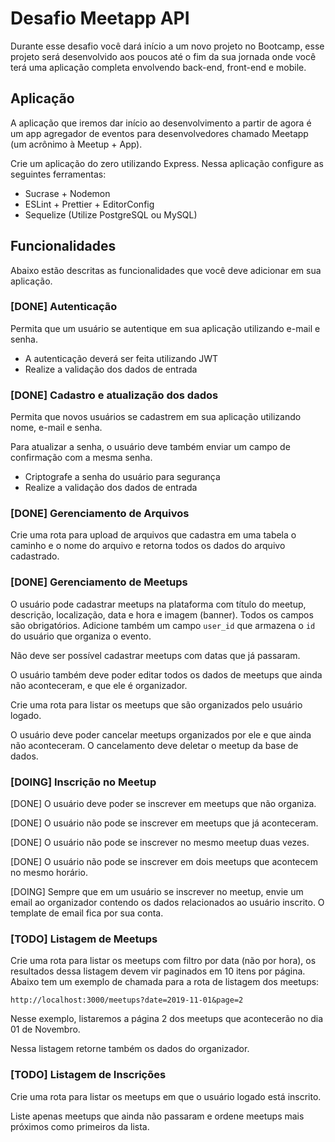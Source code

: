 # Desafio Meetapp API

Durante esse desafio você dará início a um novo projeto no Bootcamp, esse projeto será desenvolvido aos poucos até o fim da sua jornada onde você terá uma aplicação completa envolvendo back-end, front-end e mobile.

## Aplicação

A aplicação que iremos dar início ao desenvolvimento a partir de agora é um app agregador de eventos para desenvolvedores chamado Meetapp (um acrônimo à Meetup + App).

Crie um aplicação do zero utilizando Express.
Nessa aplicação configure as seguintes ferramentas:

- Sucrase + Nodemon
- ESLint + Prettier + EditorConfig
- Sequelize (Utilize PostgreSQL ou MySQL)

## Funcionalidades

Abaixo estão descritas as funcionalidades que você deve adicionar em sua aplicação.

### [DONE] Autenticação

Permita que um usuário se autentique em sua aplicação utilizando e-mail e senha.

- A autenticação deverá ser feita utilizando JWT
- Realize a validação dos dados de entrada

### [DONE] Cadastro e atualização dos dados

Permita que novos usuários se cadastrem em sua aplicação utilizando nome, e-mail e senha.

Para atualizar a senha, o usuário deve também enviar um campo de confirmação com a mesma senha.

- Criptografe a senha do usuário para segurança
- Realize a validação dos dados de entrada

### [DONE] Gerenciamento de Arquivos

Crie uma rota para upload de arquivos que cadastra em uma tabela o caminho e o nome do arquivo e retorna todos os dados do arquivo cadastrado.

### [DONE] Gerenciamento de Meetups

O usuário pode cadastrar meetups na plataforma com título do meetup, descrição, localização, data e hora e imagem (banner). Todos os campos são obrigatórios. Adicione também um campo `user_id` que armazena o `id` do usuário que organiza o evento.

Não deve ser possível cadastrar meetups com datas que já passaram.

O usuário também deve poder editar todos os dados de meetups que ainda não aconteceram, e que ele é organizador.

Crie uma rota para listar os meetups que são organizados pelo usuário logado.

O usuário deve poder cancelar meetups organizados por ele e que ainda não aconteceram. O cancelamento deve deletar o meetup da base de dados.

### [DOING] Inscrição no Meetup

[DONE] O usuário deve poder se inscrever em meetups que não organiza.

[DONE] O usuário não pode se inscrever em meetups que já aconteceram.

[DONE] O usuário não pode se inscrever no mesmo meetup duas vezes.

[DONE] O usuário não pode se inscrever em dois meetups que acontecem no mesmo horário.

[DOING] Sempre que em um usuário se inscrever no meetup, envie um email ao organizador contendo os dados relacionados ao usuário inscrito. O template de email fica por sua conta.

### [TODO] Listagem de Meetups

Crie uma rota para listar os meetups com filtro por data (não por hora), os resultados dessa listagem devem vir paginados em 10 itens por página. Abaixo tem um exemplo de chamada para a rota de listagem dos meetups:

```
http://localhost:3000/meetups?date=2019-11-01&page=2
```

Nesse exemplo, listaremos a página 2 dos meetups que acontecerão no dia 01 de Novembro.

Nessa listagem retorne também os dados do organizador.

### [TODO] Listagem de Inscrições

Crie uma rota para listar os meetups em que o usuário logado está inscrito.

Liste apenas meetups que ainda não passaram e ordene meetups mais próximos como primeiros da lista.
